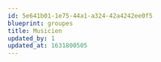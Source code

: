 ```yaml
---
id: 5e641b01-1e75-44a1-a324-42a4242ee0f5
blueprint: groupes
title: Musicien
updated_by: 1
updated_at: 1631800505
---
```


